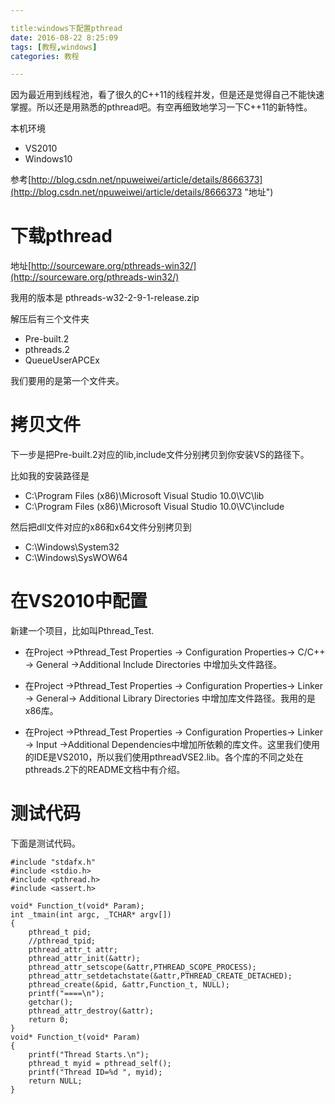 ```yaml
---

title:windows下配置pthread
date: 2016-08-22 8:25:09
tags: [教程,windows]
categories: 教程

---
```

因为最近用到线程池，看了很久的C++11的线程并发，但是还是觉得自己不能快速掌握。所以还是用熟悉的pthread吧。有空再细致地学习一下C++11的新特性。


<!-- more -->

本机环境

- VS2010
- Windows10

参考[http://blog.csdn.net/npuweiwei/article/details/8666373](http://blog.csdn.net/npuweiwei/article/details/8666373 "地址")


# 下载pthread #

地址[http://sourceware.org/pthreads-win32/](http://sourceware.org/pthreads-win32/)

我用的版本是 pthreads-w32-2-9-1-release.zip

解压后有三个文件夹

- Pre-built.2
- pthreads.2
- QueueUserAPCEx


我们要用的是第一个文件夹。

# 拷贝文件 #

下一步是把Pre-built.2对应的lib,include文件分别拷贝到你安装VS的路径下。

比如我的安装路径是

- C:\Program Files (x86)\Microsoft Visual Studio 10.0\VC\lib
- C:\Program Files (x86)\Microsoft Visual Studio 10.0\VC\include

然后把dll文件对应的x86和x64文件分别拷贝到

- C:\Windows\System32
- C:\Windows\SysWOW64

# 在VS2010中配置 #

新建一个项目，比如叫Pthread_Test.

- 在Project ->Pthread_Test Properties -> Configuration Properties-> C/C++ -> General ->Additional Include Directories 中增加头文件路径。

- 在Project ->Pthread_Test Properties -> Configuration Properties-> Linker -> General-> Additional Library Directories 中增加库文件路径。我用的是x86库。

- 在Project ->Pthread_Test Properties -> Configuration Properties-> Linker -> Input ->Additional Dependencies中增加所依赖的库文件。这里我们使用的IDE是VS2010，所以我们使用pthreadVSE2.lib。各个库的不同之处在pthreads.2下的README文档中有介绍。

# 测试代码 #

下面是测试代码。

    #include "stdafx.h"
	#include <stdio.h>
	#include <pthread.h>
	#include <assert.h>
	
	void* Function_t(void* Param);
	int _tmain(int argc, _TCHAR* argv[])
	{
		pthread_t pid;
		//pthread_tpid;
		pthread_attr_t attr;
		pthread_attr_init(&attr);
		pthread_attr_setscope(&attr,PTHREAD_SCOPE_PROCESS);
		pthread_attr_setdetachstate(&attr,PTHREAD_CREATE_DETACHED);
		pthread_create(&pid, &attr,Function_t, NULL);
		printf("====\n");
		getchar();
		pthread_attr_destroy(&attr);
		return 0;
	}
	void* Function_t(void* Param)
	{
		printf("Thread Starts.\n");
		pthread_t myid = pthread_self();
		printf("Thread ID=%d ", myid);
		return NULL;
	}

